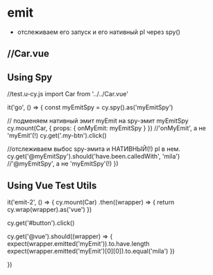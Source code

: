 # emit
- отслеживаем его запуск и его нативный pl через spy()

## //Car.vue

<script setup>
  import { ref } from 'vue'
  const props = defineProps(['initial'])

  const emit = defineEmits(['myEmit'])

  function go() {
    emit('myEmit', 'mila')
  }
</script>




## Using Spy
//test.u-cy.js
import Car from '../../Car.vue'

it('go', () => {
  const myEmitSpy = cy.spy().as('myEmitSpy')

  // подменяем нативный эмит myEmit на spy-эмит myEmitSpy
  cy.mount(Car, { props: { onMyEmit: myEmitSpy } })        //'onMyEmit', а не 'myEmit'(!)
  cy.get('.my-btn').click()

  //отслеживаем выбос spy-эмита и НАТИВНЫЙ(!) pl в нем.
  cy.get('@myEmitSpy').should('have.been.calledWith', 'mila')  //'@myEmitSpy', а не 'myEmitSpy'(!)
})




## Using Vue Test Utils

it('emit-2', () => {
  cy.mount(Car)
    .then((wrapper) => {
      return cy.wrap(wrapper).as('vue')
    })

  cy.get('#button').click()

  cy.get('@vue').should((wrapper) => {
    expect(wrapper.emitted('myEmit')).to.have.length
    expect(wrapper.emitted('myEmit')[0][0]).to.equal('mila')
  })

})





